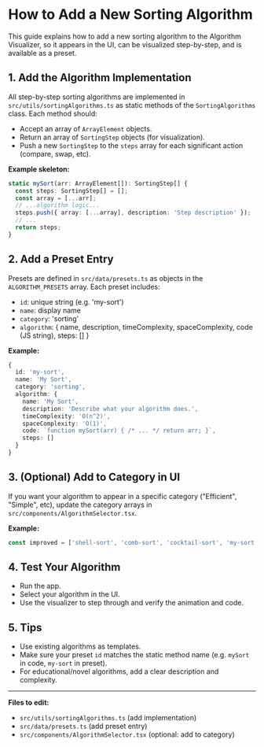 # How to Add a New Sorting Algorithm

This guide explains how to add a new sorting algorithm to the Algorithm Visualizer, so it appears in the UI, can be visualized step-by-step, and is available as a preset.

## 1. Add the Algorithm Implementation

All step-by-step sorting algorithms are implemented in `src/utils/sortingAlgorithms.ts` as static methods of the `SortingAlgorithms` class. Each method should:
- Accept an array of `ArrayElement` objects.
- Return an array of `SortingStep` objects (for visualization).
- Push a new `SortingStep` to the `steps` array for each significant action (compare, swap, etc).

**Example skeleton:**
```typescript
static mySort(arr: ArrayElement[]): SortingStep[] {
  const steps: SortingStep[] = [];
  const array = [...arr];
  // ...algorithm logic...
  steps.push({ array: [...array], description: 'Step description' });
  // ...
  return steps;
}
```

## 2. Add a Preset Entry

Presets are defined in `src/data/presets.ts` as objects in the `ALGORITHM_PRESETS` array. Each preset includes:
- `id`: unique string (e.g. 'my-sort')
- `name`: display name
- `category`: 'sorting'
- `algorithm`: { name, description, timeComplexity, spaceComplexity, code (JS string), steps: [] }

**Example:**
```typescript
{
  id: 'my-sort',
  name: 'My Sort',
  category: 'sorting',
  algorithm: {
    name: 'My Sort',
    description: 'Describe what your algorithm does.',
    timeComplexity: 'O(n^2)',
    spaceComplexity: 'O(1)',
    code: `function mySort(arr) { /* ... */ return arr; }`,
    steps: []
  }
}
```

## 3. (Optional) Add to Category in UI

If you want your algorithm to appear in a specific category ("Efficient", "Simple", etc), update the category arrays in `src/components/AlgorithmSelector.tsx`.

**Example:**
```typescript
const improved = ['shell-sort', 'comb-sort', 'cocktail-sort', 'my-sort'];
```

## 4. Test Your Algorithm
- Run the app.
- Select your algorithm in the UI.
- Use the visualizer to step through and verify the animation and code.

## 5. Tips
- Use existing algorithms as templates.
- Make sure your preset `id` matches the static method name (e.g. `mySort` in code, `my-sort` in preset).
- For educational/novel algorithms, add a clear description and complexity.

---

**Files to edit:**
- `src/utils/sortingAlgorithms.ts` (add implementation)
- `src/data/presets.ts` (add preset entry)
- `src/components/AlgorithmSelector.tsx` (optional: add to category)

